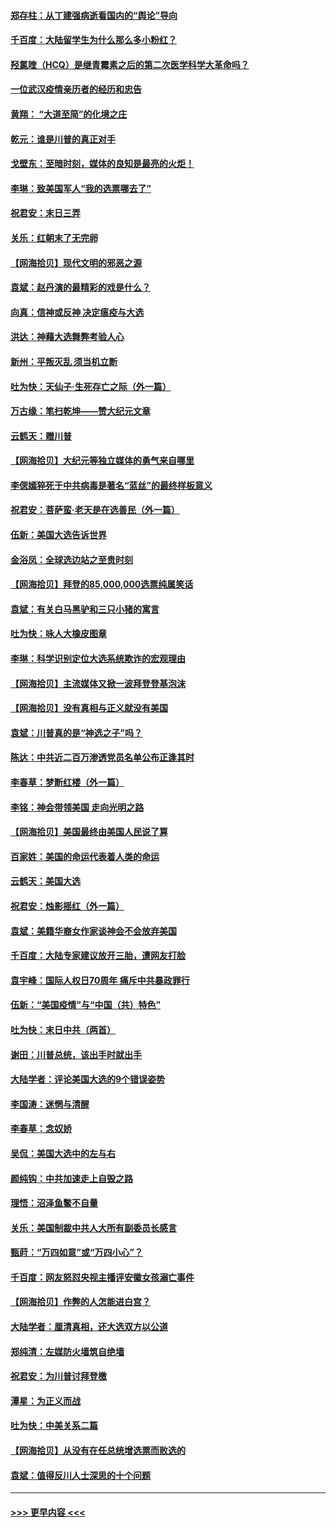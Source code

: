 #### [郑存柱：从丁建强病逝看国内的“舆论”导向](../pages/nsc993/n12640944.md?t=12240751) 
#### [千百度：大陆留学生为什么那么多小粉红？](../pages/nsc993/n12639306.md?t=12240751) 
#### [羟氯喹（HCQ）是继青霉素之后的第二次医学科学大革命吗？](../pages/nsc993/n12638564.md?t=12240751) 
#### [一位武汉疫情亲历者的经历和忠告](../pages/nsc993/n12639029.md?t=12240751) 
#### [黄翔： “大道至简”的化境之庄](../pages/nsc993/n12637541.md?t=12240751) 
#### [乾元：谁是川普的真正对手](../pages/nsc993/n12637090.md?t=12240751) 
#### [戈壁东：至暗时刻，媒体的良知是最亮的火炬！](../pages/nsc993/n12637042.md?t=12240751) 
#### [李琳：致美国军人“我的选票哪去了”](../pages/nsc993/n12635351.md?t=12240751) 
#### [祝君安：末日三弄](../pages/nsc993/n12635324.md?t=12240751) 
#### [关乐：红朝末了无完卵](../pages/nsc993/n12635315.md?t=12240751) 
#### [【网海拾贝】现代文明的邪恶之源](../pages/nsc993/n12634425.md?t=12240751) 
#### [袁斌：赵丹演的最精彩的戏是什么？](../pages/nsc993/n12633316.md?t=12240751) 
#### [向真：信神或反神 决定瘟疫与大选](../pages/nsc993/n12632710.md?t=12240751) 
#### [洪达：神藉大选舞弊考验人心](../pages/nsc993/n12631962.md?t=12240751) 
#### [新州：平叛灭乱  须当机立断](../pages/nsc993/n12631946.md?t=12240751) 
#### [吐为快：天仙子‧生死存亡之际（外一篇）](../pages/nsc993/n12631927.md?t=12240751) 
#### [万古缘：笔扫乾坤——赞大纪元文章](../pages/nsc993/n12631922.md?t=12240751) 
#### [云鹤天：赠川普](../pages/nsc993/n12631823.md?t=12240751) 
#### [【网海拾贝】大纪元等独立媒体的勇气来自哪里](../pages/nsc993/n12629961.md?t=12240751) 
#### [李偲嫣猝死于中共病毒是著名“蓝丝”的最终样板意义](../pages/nsc993/n12628812.md?t=12240751) 
#### [祝君安：菩萨蛮·老天是在选善民（外一篇）](../pages/nsc993/n12628793.md?t=12240751) 
#### [伍新：美国大选告诉世界](../pages/nsc993/n12628768.md?t=12240751) 
#### [金浴凤：全球选边站之至贵时刻](../pages/nsc993/n12627318.md?t=12240751) 
#### [【网海拾贝】拜登的85,000,000选票纯属笑话](../pages/nsc993/n12626569.md?t=12240751) 
#### [袁斌：有关白马黑驴和三只小猪的寓言](../pages/nsc993/n12626198.md?t=12240751) 
#### [吐为快：咏人大橡皮图章](../pages/nsc993/n12624470.md?t=12240751) 
#### [李琳：科学识别定位大选系统欺诈的宏观理由](../pages/nsc993/n12624340.md?t=12240751) 
#### [【网海拾贝】主流媒体又掀一波拜登登基泡沫](../pages/nsc993/n12624000.md?t=12240751) 
#### [【网海拾贝】没有真相与正义就没有美国](../pages/nsc993/n12621885.md?t=12240751) 
#### [袁斌：川普真的是“神选之子”吗？](../pages/nsc993/n12621749.md?t=12240751) 
#### [陈达：中共近二百万渗透党员名单公布正逢其时](../pages/nsc993/n12620870.md?t=12240751) 
#### [李春草：梦断红楼（外一篇）](../pages/nsc993/n12619122.md?t=12240751) 
#### [李铭：神会带领美国 走向光明之路](../pages/nsc993/n12618584.md?t=12240751) 
#### [【网海拾贝】美国最终由美国人民说了算](../pages/nsc993/n12617255.md?t=12240751) 
#### [百家姓：美国的命运代表着人类的命运](../pages/nsc993/n12615838.md?t=12240751) 
#### [云鹤天：美国大选](../pages/nsc993/n12615994.md?t=12240751) 
#### [祝君安：烛影摇红（外一篇）](../pages/nsc993/n12615975.md?t=12240751) 
#### [袁斌：美籍华裔女作家谈神会不会放弃美国](../pages/nsc993/n12615263.md?t=12240751) 
#### [千百度：大陆专家建议放开三胎，遭网友打脸](../pages/nsc993/n12614456.md?t=12240751) 
#### [袁宇峰：国际人权日70周年 痛斥中共暴政罪行](../pages/nsc993/n12611965.md?t=12240751) 
#### [伍新：“美国疫情”与“中国（共）特色”](../pages/nsc993/n12611463.md?t=12240751) 
#### [吐为快：末日中共（两首）](../pages/nsc993/n12611461.md?t=12240751) 
#### [谢田：川普总统，该出手时就出手](../pages/nsc993/n12610905.md?t=12240751) 
#### [大陆学者：评论美国大选的9个错误姿势](../pages/nsc993/n12609586.md?t=12240751) 
#### [李国涛：迷惘与清醒](../pages/nsc993/n12607532.md?t=12240751) 
#### [李春草：念奴娇](../pages/nsc993/n12607083.md?t=12240751) 
#### [吴侃：美国大选中的左与右](../pages/nsc993/n12607054.md?t=12240751) 
#### [颜纯钩：中共加速走上自毁之路](../pages/nsc993/n12606473.md?t=12240751) 
#### [理悟：沼泽鱼鳖不自量](../pages/nsc993/n12606454.md?t=12240751) 
#### [关乐：美国制裁中共人大所有副委员长感言](../pages/nsc993/n12606442.md?t=12240751) 
#### [甄莳：“万四如意”或“万四小心”？](../pages/nsc993/n12606091.md?t=12240751) 
#### [千百度：网友怒怼央视主播评安徽女孩溺亡事件](../pages/nsc993/n12605370.md?t=12240751) 
#### [【网海拾贝】作弊的人怎能进白宫？](../pages/nsc993/n12603546.md?t=12240751) 
#### [大陆学者：厘清真相，还大选双方以公道](../pages/nsc993/n12603475.md?t=12240751) 
#### [郑纯清：左媒防火墙筑自绝墙](../pages/nsc993/n12602226.md?t=12240751) 
#### [祝君安：为川普讨拜登檄](../pages/nsc993/n12602199.md?t=12240751) 
#### [潭星：为正义而战](../pages/nsc993/n12600926.md?t=12240751) 
#### [吐为快：中美关系二篇](../pages/nsc993/n12600908.md?t=12240751) 
#### [【网海拾贝】从没有在任总统增选票而败选的](../pages/nsc993/n12600435.md?t=12240751) 
#### [袁斌：值得反川人士深思的十个问题](../pages/nsc993/n12600332.md?t=12240751) 

----
#### [ >>> 更早内容 <<< ](../indexes/nsc993-earlier.md)
